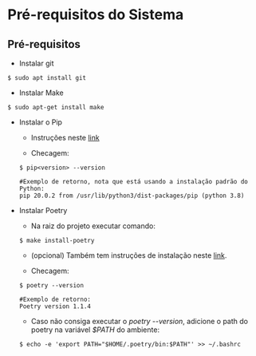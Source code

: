 # Pré-requisitos do Sistema

## Pré-requisitos

*  Instalar git

```shell
$ sudo apt install git
```
*  Instalar Make

```shell
$ sudo apt-get install make
```

* Instalar o Pip

    - Instruções neste [link](https://pip.pypa.io/en/stable/installing/)

    - Checagem:

    ```shell
    $ pip<version> --version

    #Exemplo de retorno, nota que está usando a instalação padrão do Python:
    pip 20.0.2 from /usr/lib/python3/dist-packages/pip (python 3.8)
    ```

* Instalar Poetry

    - Na raiz do projeto executar comando: 
    
    ```shell
    $ make install-poetry
    ```

    - (opcional) Também tem instruções de instalação neste [link](https://python-poetry.org/docs/#installation).

    - Checagem:

    ```shell
    $ poetry --version

    #Exemplo de retorno:
    Poetry version 1.1.4
    ```

    - Caso não consiga executar o *poetry --version*, adicione o path do poetry na variável *$PATH* do ambiente:

    ```shell
    $ echo -e 'export PATH="$HOME/.poetry/bin:$PATH"' >> ~/.bashrc
    ```